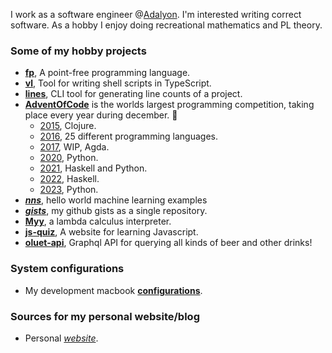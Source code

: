 I work as a software engineer @[Adalyon](https://www.adalyon.com/).
I'm interested writing correct software.
As a hobby I enjoy doing recreational mathematics and PL theory.

### Some of my hobby projects
- [**fp**](https://github.com/japiirainen/fp), A point-free programming language.
- [**vl**](https://github.com/japiirainen/vl), Tool for writing shell scripts in TypeScript.
- [**lines**](https://github.com/japiirainen/lines), CLI tool for generating line counts of a project.
- [**AdventOfCode**](https://adventofcode.com/) is the worlds largest programming competition, taking place every year during december. 🎄
  - [2015](https://github.com/japiirainen/aoc-2015), Clojure.
  - [2016](https://github.com/japiirainen/aoc-2016), 25 different programming languages.
  - [2017](https://github.com/japiirainen/aoc-2017), WIP, Agda.
  - [2020](https://github.com/japiirainen/aoc-2020), Python.
  - [2021](https://github.com/japiirainen/aoc-2021), Haskell and Python.
  - [2022](https://github.com/japiirainen/aoc-2022), Haskell.
  - [2023](https://github.com/japiirainen/aoc-2023), Python.
- [***nns***](https://github.com/japiirainen/nns), hello world machine learning examples
- [***gists***](https://github.com/japiirainen/gists), my github gists as a single repository.
- [**Myy**](https://github.com/japiirainen/myy), a lambda calculus interpreter.
- [**js-quiz**](https://github.com/japiirainen/js-quiz), A website for learning Javascript.
- [**oluet-api**](https://github.com/japiirainen/go-oluet-api), Graphql API for querying all kinds of beer and other drinks!

### System configurations
- My development macbook [**configurations**](https://github.com/japiirainen/darwin).

### Sources for my personal website/blog
- Personal [*website*](https://github.com/japiirainen/japiirainen.github.io).
